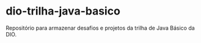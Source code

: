 # dio-trilha-java-basico
Repositório para armazenar desafios e projetos da trilha de Java Básico da DIO.
